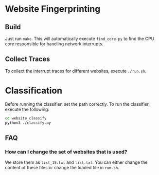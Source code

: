 # Website Fingerprinting

## Build
Just run `make`. This will automatically execute `find_core.py` to find the CPU core responsible for handling network interrupts.

## Collect Traces
To collect the interrupt traces for different websites, execute `./run.sh`. 

# Classification

Before running the classifier, set the path correctly.
To run the classifier, execute the following:
```bash
cd website_classify
python3 ./classify.py
```

## FAQ
### How can I change the set of websites that is used?
We store them as `list_15.txt` and `list.txt`. You can either change the content of these files or change the loaded file in `run.sh`.

